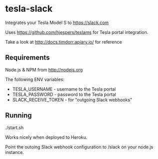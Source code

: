 tesla-slack
===========

Integrates your Tesla Model S to https://slack.com

Uses https://github.com/hjespers/teslams for Tesla portal integration.

Take a look at http://docs.timdorr.apiary.io/ for reference

Requirements
------------

Node.js & NPM from http://nodejs.org

The following ENV variables:
* TESLA_USERNAME - username to the Tesla portal
* TESLA_PASSWORD - password to the Tesla portal
* SLACK_RECEIVE_TOKEN - for "outgoing Slack webhooks"

Running
-------
./start.sh

Works nicely when deployed to Heroku.

Point the outoing Slack webhook configuration to /slack on your node.js instance.

